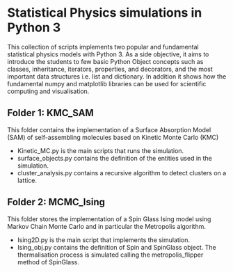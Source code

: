 # Statistical Physics simulations in Python 3

This collection of scripts implements two popular and fundamental statistical physics 
models with Python 3. As a side objective, it aims to introduce the students to few
basic Python Object concepts such as classes, inheritance, iterators, properties,
and decorators, and the most important data structures i.e. list and dictionary. 
In addition it shows how the fundamental numpy and matplotlib libraries can be used 
for scientific computing and visualisation.

## Folder 1: KMC_SAM

This folder contains the implementation of a Surface Absorption Model (SAM) of 
self-assembling molecules based on Kinetic Monte Carlo (KMC)

* Kinetic_MC.py is the main scripts that runs the simulation.
* surface_objects.py contains the definition of the entities used in the simulation.
* cluster_analysis.py contains a recursive algorithm to detect clusters on a lattice.

## Folder 2: MCMC_Ising

This folder stores the implementation of a Spin Glass Ising model using Markov Chain 
Monte Carlo and in particular the Metropolis algorithm.

* Ising2D.py is the main script that implements the simulation.
* Ising_obj.py contains the definition of Spin and SpinGlass object. The thermalisation
process is simulated calling the metropolis_flipper method of SpinGlass.
